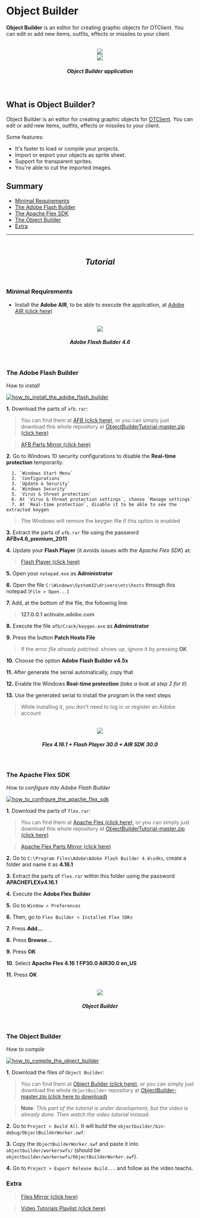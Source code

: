 # Object Builder

**Object Builder** is an editor for creating graphic objects for OTClient. You can edit or add new items, outfits, effects or missiles to your client.

<p align="center">
  <br>
  <img src="./assets/img/logo_objectbuilder.png"/>
  <br>
  <img src="./assets/img/app_objectbuilder.png"/>
  <h5 align="center"><i>Object Builder application</i></h5>
  <br>
</p>

What is Object Builder?
---

Object Builder is an editor for creating graphic objects for [OTClient](https://github.com/edubart/otclient). You can edit or add new items, outfits, effects or missiles to your client.

Some features:

* It's faster to load or compile your projects.
* Import or export your objects as sprite sheet.
* Support for transparent sprites.
* You're able to cut the imported images.

Summary
---

* [Minimal Requirements](#minimal-requirements)
* [The Adobe Flash Builder](#the-adobe-flash-builder)
* [The Apache Flex SDK](#the-apache-flex-sdk)
* [The Object Builder](#the-object-builder)
* [Extra](#extra)

---

<p align="center">
  <br>
  <h2 align="center"><i>Tutorial</i></h2>
  <br>
</p>



### Minimal Requirements

* Install the **Adobe AIR**, to be able to execute the application, at [Adobe AIR (click here)](https://get.adobe.com/br/air/)



<p align="center">
  <br>
  <img src="./assets/img/logo_afb.png"/>
  <h5 align="center"><i>Adobe Flash Builder 4.6</i></h5>
  <br>
</p>

### The Adobe Flash Builder

*How to install*

[![how_to_install_the_adobe_flash_builder](./assets/img/video_afb.png)](https://www.youtube.com/watch?v=lo48i9tTjM4&list=PLtcK2PuB_49ijcHnqJCXAQr6jGsISO-IF "1. How to install the Adobe Flash Builder")

**1.** Download the parts of `afb.rar`:
> You can find them at [AFB (click here)](./afb), or you can simply just download this whole repository at [ObjectBuilderTutorial-master.zip (click here)](https://github.com/incognitoaccess7/ObjectBuilderTutorial/archive/master.zip)

> [AFB Parts Mirror (click here)](https://drive.google.com/drive/folders/1rZ5eGvAO2RaacCZh2hyoNdMiXgag-fsS)

**2.** Go to Windows 10 security configurations to disable the **Real-time protection** temporarily:
```
  1. `Windows Start Menu`
  2. `Configurations`
  3. `Update & Security`
  4. `Windows Security`
  5. `Virus & threat protection`
  6. At `Virus & threat protection settings`, choose `Manage settings`
  7. At `Real-time protection`, disable it to be able to see the extracted keygen
```
> The Windows will remove the keygen file if this option is enabled

**3.** Extract the parts of `afb.rar` file using the password **AFBv4.6_premium_2011**

**4.** Update your **Flash Player** (it avoids issues with the *Apache Flex SDK*) at:
> [Flash Player (click here)](https://get.adobe.com/flashplayer/)

**5.** Open your `notepad.exe` as **Administrator**

**6.** Open the file `C:\Windows\System32\drivers\etc\hosts` through this notepad (`File > Open...`)

**7.** Add, at the bottom of the file, the following line:
> **127.0.0.1 activate.adobe.com**

**8.** Execute the file `afb/Crack/keygen.exe` as **Administrator**

**9.** Press the button **Patch Hosts File**
> If the error *file already patched.* shows up, ignore it by pressing **OK**

**10.** Choose the option **Adobe Flash Builder v4.5x**

**11.** After generate the serial automatically, copy that

**12.** Enable the Windows **Real-time protection** (*take a look at step 2 for it*)

**13.** Use the generated serial to install the program in the next steps
> While installing it, you don't need to log in or register an Adobe account



<p align="center">
  <br>
  <img src="./assets/img/logo_apacheflex.png"/>
  <h5 align="center"><i>Flex 4.16.1 + Flash Player 30.0 + AIR SDK 30.0</i></h5>
  <br>
</p>

### The Apache Flex SDK

*How to configure into Adobe Flash Builder*

[![how_to_configure_the_apache_flex_sdk](./assets/img/video_flex.png)](https://www.youtube.com/watch?v=fgyodts9elc&list=PLtcK2PuB_49ijcHnqJCXAQr6jGsISO-IF "2. How to configure the Apache Flex SDK")

**1.** Download the parts of `flex.rar`:
> You can find them at [Apache Flex (click here)](./flex), or you can simply just download this whole repository at [ObjectBuilderTutorial-master.zip (click here)](https://github.com/incognitoaccess7/ObjectBuilderTutorial/archive/master.zip)

> [Apache Flex Parts Mirror (click here)](https://drive.google.com/drive/folders/1gyi-kdn-4m2aeELaYPHs-vKra0xoiPPR)

**2.** Go to `C:\Program Files\Adobe\Adobe Flash Builder 4.6\sdks`, create a folder and name it as **4.16.1**

**3.** Extract the parts of `flex.rar` within this folder using the password **APACHEFLEXv4.16.1**

**4.** Execute the **Adobe Flex Builder**

**5.** Go to `Window > Preferences`

**6.** Then, go to `Flex Builder > Installed Flex SDKs`

**7.** Press **Add...**

**8.** Press **Browse...**

**9.** Press **OK**

**10.** Select **Apache Flex 4.16 1 FP30.0 AIR30.0 en_US**

**11.** Press **OK**



<p align="center">
  <br>
  <img src="./assets/img/logo_objectbuilder.png"/>
  <h5 align="center"><i>Object Builder</i></h5>
  <br>
</p>

### The Object Builder

*How to compile*

[![how_to_compile_the_object_builder](./assets/img/video_objectbuilder.png)](http://www.youtube.com/watch?v=MrmLxfKuXU4&list=PLtcK2PuB_49ijcHnqJCXAQr6jGsISO-IF "3. How to compile the Object Builder")


**1.** Download the files of `Object Builder`:
> You can find them at [Object Builder (click here)](https://github.com/ottools/ObjectBuilder), or you can simply just download the whole `ObjectBuilder` repository at [ObjectBuilder-master.zip (click here to download)](https://github.com/ottools/ObjectBuilder/archive/master.zip)

> **Note**: *This part of the tutorial is under development, but the video is already done. Then watch the video tutorial instead.*

**2.** Go to `Project > Build All`. It will build the `objectbuilder/bin-debug/ObjectBuilderWorker.swf`.

**3.** Copy the `ObjectBuilderWorker.swf` and paste it into `objectbuilder/workerswfs/` (should be `objectbuilder/workerswfs/ObjectBuilderWorker.swf`).

**4.** Go to `Project > Export Release Build...` and follow as the video teachs.



### Extra

> [Files Mirror (click here)](https://drive.google.com/drive/folders/12offTOjuCcwbN7UkXlHT8uemj8YKXOe9)

> [Video Tutorials Playlist (click here)](https://www.youtube.com/playlist?list=PLtcK2PuB_49ijcHnqJCXAQr6jGsISO-IF)
